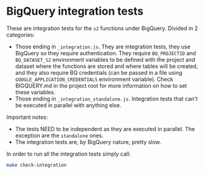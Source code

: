 # BigQuery integration tests

These are integration tests for the `s2` functions under BigQuery. Divided in 2 categories:

  * Those ending in `_integration.js`. They are integration tests, they use BigQuery so they require authentication. They require `BQ_PROJECTID` and `BQ_DATASET_S2` environment variables to be defined with the project and dataset where the functions are stored and where tables will be created, and they also require BQ credentials (can be passed in a file using `GOOGLE_APPLICATION_CREDENTIALS` environment variable). Check BIGQUERY.md in the project root for more information on how to set these variables.
  * Those ending in `_integration_standalone.js`. Integration tests that can't be executed in parallel with anything else.

Important notes:
  * The tests NEED to be independent as they are executed in parallel. The exception are the `standalone` ones.
  * The integration tests are, by BigQuery nature, pretty slow.

  In order to run all the integration tests simply call:
 
```bash
make check-integration
```
